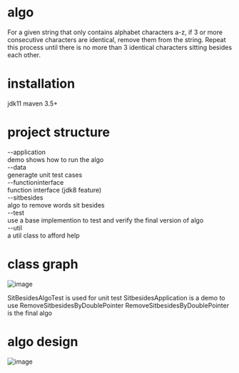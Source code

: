 # algo
  For a given string that only contains alphabet characters a-z, if 3 or more consecutive 
characters are identical, remove them from the string. Repeat this process until 
there is no more than 3 identical characters sitting besides each other.
# installation
jdk11 
maven 3.5+

# project structure
--application  
   demo shows how to run the algo  
--data  
  generagte unit test cases  
--functioninterface  
  function interface (jdk8 feature)  
--sitbesides  
  algo to remove words sit besides  
--test  
  use a base implemention to  test and verify the final version of algo  
--util  
  a util class to afford help  
# class graph
![image](https://github.com/jinqiao627306162/algo/assets/35721902/3edcab4e-7df2-4457-b796-45aff70ac116)

SitBesidesAlgoTest is used for unit test
SitbesidesApplication is a demo to use RemoveSitbesidesByDoublePointer
RemoveSitbesidesByDoublePointer is the final algo 

# algo design
![image](https://github.com/jinqiao627306162/algo/assets/35721902/d10f0a78-a347-4fbb-b506-452c3e54f9af)






